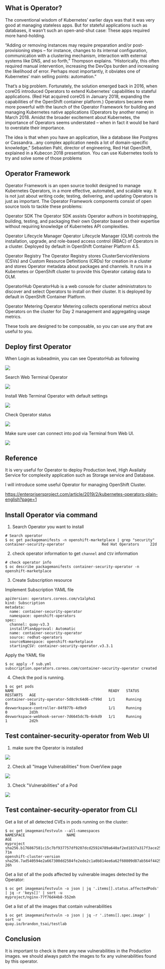 


What is Operator?
-----------------


The conventional wisdom of Kubernetes’ earlier days was that it was very good at managing stateless apps. 
But for stateful applications such as databases, it wasn’t such an open-and-shut case: These apps required more hand-holding.

“Adding or removing instances may require preparation and/or post-provisioning steps – for instance, changes to its internal configuration, communication with a clustering mechanism, interaction with external systems like DNS, and so forth,” Thompson explains. “Historically, this often required manual intervention, increasing the DevOps burden and increasing the likelihood of error. Perhaps most importantly, it obviates one of Kubernetes’ main selling points: automation.”

That’s a big problem. Fortunately, the solution emerged back in 2016, when coreOS introduced Operators to extend Kubernetes’ capabilities to stateful applications. (Red Hat acquired coreOS in January 2018, expanding the capabilities of the OpenShift container platform.) Operators became even more powerful with the launch of the Operator Framework for building and managing Kubernetes native applications (Operators by another name) in March 2018. Amidst the broader excitement about Kubernetes, the importance of Operators seems understated – when in fact it would be hard to overstate their importance.


The idea is that when you have an application, like a database like Postgres or Cassandra…any complex application needs a lot of domain-specific knowledge,” Sebastien Pahl, director of engineering, Red Hat OpenShift, explained in a Kubecon 2018 presentation. You can use Kubernetes tools to try and solve some of those problems



Operator Framework
------------------
Operator Framework is an open source toolkit designed to manage Kubernetes Operators, in a more effective, automated, and scalable way.  It is not just about writing code; testing, delivering, and updating Operators is just as important. The Operator Framework components consist of open source tools to tackle these problems:

Operator SDK
The Operator SDK assists Operator authors in bootstrapping, building, testing, and packaging their own Operator based on their expertise without requiring knowledge of Kubernetes API complexities.

Operator Lifecycle Manager
Operator Lifecycle Manager (OLM) controls the installation, upgrade, and role-based access control (RBAC) of Operators in a cluster. Deployed by default in OpenShift Container Platform 4.5.

Operator Registry
The Operator Registry stores ClusterServiceVersions (CSVs) and Custom Resource Definitions (CRDs) for creation in a cluster and stores Operator metadata about packages and channels. It runs in a Kubernetes or OpenShift cluster to provide this Operator catalog data to OLM.

OperatorHub
OperatorHub is a web console for cluster administrators to discover and select Operators to install on their cluster. It is deployed by default in OpenShift Container Platform.

Operator Metering
Operator Metering collects operational metrics about Operators on the cluster for Day 2 management and aggregating usage metrics.

These tools are designed to be composable, so you can use any that are useful to you.



Deploy first Operator
---------------------


When Login as kubeadmin, you can see OperatorHub as following

![](images/Operator/1.png)

Search Web Terminal Operator

![](images/Operator/2.png)

Install Web Terminal Operator with default settings

![](images/Operator/3.png)

Check Operator status

![](images/Operator/4.png)

Make sure user can connect into pod via Terminal from Web UI.

![](images/Operator/5.png)

Reference
--------

It is very useful for Operator to deploy Production level, High Availaity Service for complexity application such as Storage service and Database.

I will introduce some useful Operator for managing OpenShift Cluster.

https://enterprisersproject.com/article/2019/2/kubernetes-operators-plain-english?page=1


Install Operator via command 
----------


1. Search Operator you want to install

```
# Search operator
$ oc get packagemanifests -n openshift-marketplace | grep "security"
container-security-operator                 Red Hat Operators     22d
```

2. check operator information to get `channel` and `CSV` information

```
# check operator info
$ oc describe packagemanifests container-security-operator -n openshift-marketplace

```


3. Create Subscription resource

Implement Subscription YAML file

```
apiVersion: operators.coreos.com/v1alpha1
kind: Subscription
metadata:
  name: container-security-operator
  namespace: openshift-operators
spec:
  channel: quay-v3.3
  installPlanApproval: Automatic
  name: container-security-operator
  source: redhat-operators
  sourceNamespace: openshift-marketplace
  startingCSV: container-security-operator.v3.3.1
```

Apply the YAML file

```
$ oc apply -f sub.yml 
subscription.operators.coreos.com/container-security-operator created
```


4. Check the pod is running.

```
$ oc get pods
NAME                                           READY   STATUS              RESTARTS   AGE
container-security-operator-5d8c9c64d6-cf99d   1/1     Running             0          16s
devworkspace-controller-84f877b-4d9x9          1/1     Running             0          2d3h
devworkspace-webhook-server-7d6645dc7b-6nkd9   1/1     Running             1          2d2h
```


Test container-security-operator from Web UI
------------------------------

1. make sure the Operator is installed

![](o1.png)

2. Check all "Image Vulnerabilities" from OverView page

![](02.png)

3. Check "Vulnerabilities" of a Pod

![](3.png)


Test container-security-operator from CLI
------------------------------

Get a list of all detected CVEs in pods running on the cluster:

```
$ oc get imagemanifestvuln --all-namespaces
NAMESPACE                   NAME                                                                      AGE
myproject                   sha256.b176867581c15c7bf937757df9207dcd25924789a640af2ed1837a317f3ace25   71m
openshift-cluster-version   sha256.7ad540594e2a667300dd2584fe2ede2c1a0b814ee6a62f60809d87ab564f4425   26h
```

Get a list of all the pods affected by vulnerable images detected by the Operator:

```
$ oc get imagemanifestvuln -o json | jq '.items[].status.affectedPods' | jq -r 'keys[]' | sort -u
myproject/nginx-77f76d44b8-552mh
```

Get a list of all the images that contain vulnerabilities

```
$ oc get imagemanifestvuln -o json | jq -r '.items[].spec.image' | sort -u
quay.io/brandon_tsai/testlab
```


Conclusion
-----------

It is important to check is there any new vulnerabilities in the Production images. we should always patch the images to fix any vulnerabilities found by this operator.   